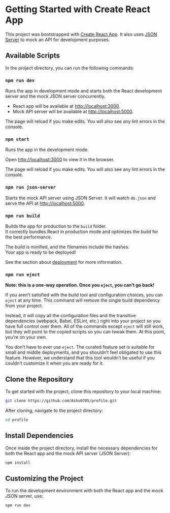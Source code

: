 # Getting Started with Create React App

This project was bootstrapped with [Create React App](https://github.com/facebook/create-react-app). It also uses [JSON Server](https://github.com/typicode/json-server) to mock an API for development purposes.

## Available Scripts

In the project directory, you can run the following commands:

### `npm run dev`

Runs the app in development mode and starts both the React development server and the mock JSON server concurrently. 

- React app will be available at [http://localhost:3000](http://localhost:3000).
- Mock API server will be available at [http://localhost:5000](http://localhost:5000).

The page will reload if you make edits. You will also see any lint errors in the console.

### `npm start`

Runs the app in the development mode.

Open [http://localhost:3000](http://localhost:3000) to view it in the browser.

The page will reload if you make edits. You will also see any lint errors in the console.

### `npm run json-server`

Starts the mock API server using JSON Server. It will watch `db.json` and serve the API at [http://localhost:5000](http://localhost:5000).


### `npm run build`

Builds the app for production to the `build` folder.  
It correctly bundles React in production mode and optimizes the build for the best performance.

The build is minified, and the filenames include the hashes.  
Your app is ready to be deployed!

See the section about [deployment](https://facebook.github.io/create-react-app/docs/deployment) for more information.

### `npm run eject`

**Note: this is a one-way operation. Once you `eject`, you can’t go back!**

If you aren’t satisfied with the build tool and configuration choices, you can `eject` at any time. This command will remove the single build dependency from your project.

Instead, it will copy all the configuration files and the transitive dependencies (webpack, Babel, ESLint, etc.) right into your project so you have full control over them. All of the commands except `eject` will still work, but they will point to the copied scripts so you can tweak them. At this point, you’re on your own.

You don’t have to ever use `eject`. The curated feature set is suitable for small and middle deployments, and you shouldn’t feel obligated to use this feature. However, we understand that this tool wouldn’t be useful if you couldn’t customize it when you are ready for it.

## Clone the Repository
To get started with the project, clone this repository to your local machine:
```bash
git clone https://github.com/Ashu0705/profile.git
```
After cloning, navigate to the project directory:
```bash
cd profile
```
## Install Dependencies

Once inside the project directory, install the necessary dependencies for both the React app and the mock API server (JSON Server):
```bash
npm install
```
## Customizing the Project

To run the development environment with both the React app and the mock JSON server, use:

```bash
npm run dev
